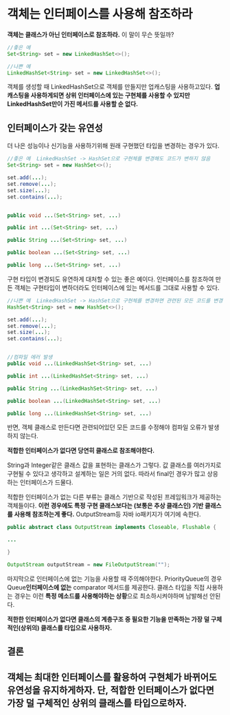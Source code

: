 # 객체는 인터페이스를 사용해 참조하라

**객체는 클래스가 아닌 인터페이스로 참조하라.** 이 말이 무슨 뜻일까?

```java
//좋은 예 
Set<String> set = new LinkedHashSet<>();

//나쁜 예
LinkedHashSet<String> set = new LinkedHashSet<>();
```

객체를 생성할 때 LinkedHashSet으로 객체를 만들지만 업캐스팅을 사용하고있다. **업캐스팅을 사용하게되면 상위 인터페이스에 있는 구현체를 사용할 수 있지만 LinkedHashSet만이 가진 메서드를 사용할 순 없다.**
  
## **인터페이스가 갖는 유연성**

더 나은 성능이나 신기능을 사용하기위해 원래 구현했던 타입을 변경하는 경우가 있다. 

```java
//좋은 예  LinkedHashSet -> HashSet으로 구현체를 변경해도 코드가 변하지 않음
Set<String> set = new HashSet<>();

set.add(...);
set.remove(...);
set.size(...);
set.contains(...);


public void ...(Set<String> set, ...)

public int ...(Set<String> set, ...)

public String ...(Set<String> set, ...)

public boolean ...(Set<String> set, ...)

public long ...(Set<String> set, ...)

```

구현 타입이 변경되도 유연하게 대처할 수 있는 좋은 예이다. 인터페이스를 참조하여 만든 객체는 구현타입이 변하더라도 인터페이스에 있는 메서드를 그대로 사용할 수 있다.

```java
//나쁜 예  LinkedHashSet -> HashSet으로 구현체를 변경하면 관련된 모든 코드를 변경해야함
HashSet<String> set = new HashSet<>();

set.add(...);
set.remove(...);
set.size(...);
set.contains(...);


//컴파일 에러 발생
public void ...(LinkedHashSet<String> set, ...)

public int ...(LinkedHashSet<String> set, ...)

public String ...(LinkedHashSet<String> set, ...)

public boolean ...(LinkedHashSet<String> set, ...)

public long ...(LinkedHashSet<String> set, ...)

```

반면, 객체 클래스로 만든다면 관련되어있던 모든 코드를 수정해야 컴파일 오류가 발생하지 않는다.

**적합한 인터페이스가 없다면 당연히 클래스로 참조해야한다.**

String과 Integer같은 클래스 값을 표현하는 클래스가 그렇다. 값 클래스를 여러가지로 구현될 수 있다고 생각하고 설계하는 일은 거의 없다. 따라서 final인 경우가 많고 상응하는 인터페이스가 드물다. 

적합한 인터페이스가 없는 다른 부류는 클래스 기반으로 작성된 프레임워크가 제공하는 객체들이다. **이런 경우에도 특정 구현 클래스보다는 (보통은 추상 클래스인) 기반 클래스를 사용해 참조하는게 좋다.** OutputStream등 자바 io패키지가 여기에 속한다.


```java
public abstract class OutputStream implements Closeable, Flushable {

...

}

OutputStream outputStream = new FileOutputStream("");

```

마지막으로 인터페이스에 없는 기능을 사용할 때 주의해야한다. PriorityQueue의 경우 Queue**인터페이스에 없는** comparator 메서드를 제공한다. 클래스 타입을 직접 사용하는 경우는 이런 **특정 메소드를 사용해야하는 상황**으로 최소하시켜야하며 남발해선 안된다.

**적한한 인터페이스가 없다면 클래스의 계층구조 중 필요한 기능을 만족하는 가장 덜 구체적인(상위의) 클래스를 타입으로 사용하자.**

## **결론**

## **객체는 최대한 인터페이스를 활용하여 구현체가 바뀌어도 유연성을 유지하게하자. 단, 적합한 인터페이스가 없다면 가장 덜 구체적인 상위의 클래스를 타입으로하자.**
